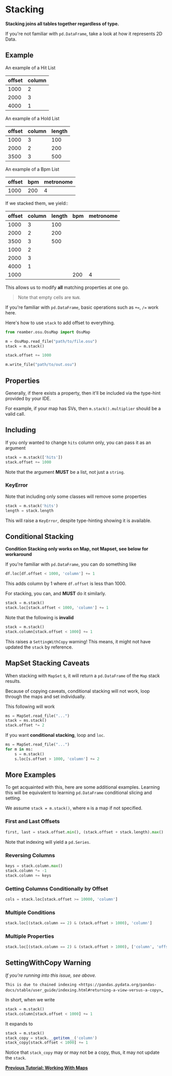 # Stacking

**Stacking joins all tables together regardless of type.**

If you're not familiar with `pd.DataFrame`, take a look at how it represents 2D Data.

## Example

An example of a Hit List

| offset | column | 
|--------|--------|
| 1000   | 2      | 
| 2000   | 3      | 
| 4000   | 1      |

An example of a Hold List

| offset | column | length |
|--------|--------|--------|
| 1000   | 3      | 100    |
| 2000   | 2      | 200    |
| 3500   | 3      | 500    |

An example of a Bpm List

| offset | bpm | metronome |
|--------|-----|-----------|
| 1000   | 200 | 4         |

If we stacked them, we yield::
 
| offset | column   | length | bpm | metronome |
|--------|----------|--------|-----|-----------|
| 1000   | 3        | 100    |     |           |
| 2000   | 2        | 200    |     |           |
| 3500   | 3        | 500    |     |           |
| 1000   | 2        |        |     |           |
| 2000   | 3        |        |     |           |
| 4000   | 1        |        |     |           |
| 1000   |          |        | 200 | 4         |

This allows us to modify **all** matching properties at one go.

> Note that empty cells are `NaN`.

If you're familiar with `pd.DataFrame`, basic operations such as `+=`, `/=` work here.

Here's how to use ``stack`` to add offset to everything.

```py
from reamber.osu.OsuMap import OsuMap

m = OsuMap.read_file("path/to/file.osu")
stack = m.stack()

stack.offset += 1000

m.write_file("path/to/out.osu")
```

## Properties

Generally, if there exists a property, then it'll be included via the type-hint provided by your IDE.

For example, if your map has SVs, then `m.stack().multiplier` should be a valid call.

## Including

If you only wanted to change `hits` column only, you can pass it as an argument

```py
stack = m.stack(['hits'])
stack.offset += 1000
```

Note that the argument **MUST** be a list, not just a ``string``.

### KeyError

Note that including only some classes will remove some properties

```py
stack = m.stack('hits')
length = stack.length
```

This will raise a ``KeyError``, despite type-hinting showing it is available.

## Conditional Stacking

**Condition Stacking only works on Map, not Mapset, see below for workaround**

If you're familiar with ``pd.DataFrame``, you can do something like

```py
df.loc[df.offset < 1000, 'column'] += 1
```

This adds column by 1 where ``df.offset`` is less than 1000.

For stacking, you can, and **MUST** do it similarly.

```py
stack = m.stack()
stack.loc[stack.offset < 1000, 'column'] += 1
```

Note that the following is **invalid**

```py
stack = m.stack()
stack.column[stack.offset < 1000] += 1
```

This raises a ``SettingWithCopy`` warning!
This means, it might not have updated the ``stack`` by reference.

## MapSet Stacking Caveats

When stacking with ``MapSet`` s, it will return a ``pd.DataFrame`` of the ``Map`` stack results.

Because of copying caveats, conditional stacking will not work, loop through the maps and set individually.

This following will work

```python
ms = MapSet.read_file("...")
stack = ms.stack()
stack.offset *= 2
```

If you want **conditional stacking**, loop and ``loc``.

```py
ms = MapSet.read_file("...")
for m in ms:
    s = m.stack()
    s.loc[s.offset > 1000, 'column'] += 2
```

## More Examples

To get acquainted with this, here are some additional examples. Learning this will be equivalent to learning
``pd.DataFrame`` conditional slicing and setting.

We assume ``stack = m.stack()``, where ``m`` is a map if not specified.

### First and Last Offsets

```py
first, last = stack.offset.min(), (stack.offset + stack.length).max()
```

Note that indexing will yield a ``pd.Series``.

### Reversing Columns

```py
keys = stack.column.max()
stack.column *= -1
stack.column += keys
```

### Getting Columns Conditionally by Offset

```py
cols = stack.loc[stack.offset >= 10000, 'column']
```

### Multiple Conditions

```py
stack.loc[(stack.column == 2) & (stack.offset > 1000), 'column']
```

### Multiple Properties

```py
stack.loc[(stack.column == 2) & (stack.offset > 1000), ['column', 'offset']] *= 2
```

## SettingWithCopy Warning

*If you're running into this issue, see above.*

`This is due to chained indexing <https://pandas.pydata.org/pandas-docs/stable/user_guide/indexing.html#returning-a-view-versus-a-copy>`_

In short, when we write

```py
stack = m.stack()
stack.column[stack.offset < 1000] += 1
```

It expands to

```py
stack = m.stack()
stack_copy = stack.__getitem__('column')
stack_copy[stack.offset < 1000] += 1
```
Notice that ``stack_copy`` may or may not be a copy, thus, it may not update the ``stack``.

**[Previous Tutorial: Working With Maps](WorkingWithMaps)**
